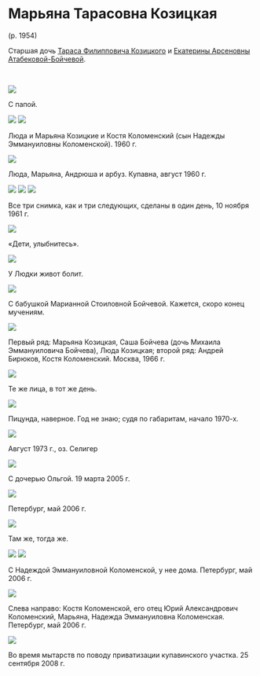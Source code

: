 # Марьяна Тарасовна Козицкая
(р. 1954)

Старшая дочь [Тараса Филипповича Козицкого](TFK.md) и [Екатерины Арсеновны Атабековой-Бойчевой](../A/EAAB.md).

&nbsp;

![](img/TFK_MTK.jpg)

С папой.

![](img/LTK-KjUK-MTK-1960.jpg) ![](img/MTK-KjUK-LTK-1960.jpg)

Люда и Марьяна Козицкие и Костя Коломенский (сын Надежды Эммануиловны Коломенской). 1960 г.

![](img/LTK-MTK-AVB-1960.jpg)

Люда, Марьяна, Андрюша и арбуз. Купавна, август 1960 г.

![](img/MTK-1961A.jpg) ![](img/MTK-1961B.jpg) ![](img/MTK-1961C.jpg)

Все три снимка, как и три следующих, сделаны в один день, 10 ноября 1961 г.

![](img/MTK-LTK-1961B.jpg)

«Дети, улыбнитесь».

![](img/MTK-LTK-1961A.jpg)

У Людки живот болит.

![](img/MTK-LTK-MSB-1961.jpg)

С бабушкой Марианной Стоиловной Бойчевой. Кажется, скоро конец мучениям.

![](img/Group-1966A.jpg)

Первый ряд: Марьяна Козицкая, Саша Бойчева (дочь Михаила Эммануиловича Бойчева), Люда Козицкая;
второй ряд: Андрей Бирюков, Костя Коломенский. Москва, 1966 г.

![](img/Group-1966B.jpg)

Те же лица, в тот же день.

![](img/MTK-Sea1.jpg)

Пицунда, наверное. Год не знаю; судя по габаритам, начало 1970-х.

![](img/MTK-1973.jpg)

Август 1973 г., оз. Селигер

![](img/MTK-OAL-2005.jpg)

С дочерью Ольгой. 19 марта 2005 г.

![](img/MTK-2006A.jpg)

Петербург, май 2006 г.

![](img/MTK-2006B.jpg)

Там же, тогда же.

![](img/MTK-NEK-2006A.jpg) ![](img/MTK-NEK-2006B.jpg)

С Надеждой Эммануиловной Коломенской, у нее дома. Петербург, май 2006 г.

![](img/Group-2006.jpg)

Слева направо: Костя Коломенской, его отец Юрий Александрович Коломенский, Марьяна,
Надежда Эммануиловна Коломенская. Петербург, май 2006 г.

![](img/MTK-2008-09.jpg)

Во время мытарств по поводу приватизации купавинского участка. 25 сентября 2008 г.